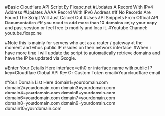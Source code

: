 #Basic Cloudflare API Script By Fixapc.net
#Updates A Record With IPv4 Address
#Updates AAAA Record With IPv6 Address
#If No Records Are Found The Script Will Just Cancel Out
#Uses API Snippets From Offical API Documentation
#If you need to add more than 10 domains enjoy your copy and past session or feel free to modify and loop it.
#Youtube Channel: youtube.fixapc.ne

#Note this is mainly for servers who act as a router / gateway at the moment and whos public IP resides on their network interface. 
#When i have more time i will update the script to automatically retrieve domains and have the IP be updated via Google.


#Enter Your Details Here
     interface=eth0 or interface name with public IP
     key=Cloudflare Global API Key Or Custom Token
     email=Yourcloudflare email

#Your Domain List Here
     domain1=yourdomain.com
     domain2=yourdomain.com
     domain3=yourdomain.com
     domain4=yourdomain.com
     domain5=yourdomain.com
     domain6=yourdomain.com
     domain7=yourdomain.com
     domain8=yourdomain.com
     domain9=yourdomain.com
     domain10=yourdomain.com
